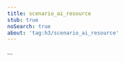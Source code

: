 ```yaml
---
title: scenario_ai_resource
stub: true
noSearch: true
about: 'tag:h3/scenario_ai_resource'
---
```

  ...
  